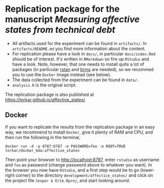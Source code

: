 # Replication package for the manuscript *Measuring affective states from technical debt*

* All artifacts used for the experiment can be found in `artifacts/`. In `artifacts/README.md` you find more information about the content.
* For replication please have a look in `docs/`, in particular `docs/index.Rmd` should be of interest. It's written in `RMarkdown` so fire up `RStudio` and have a look. Note, however, that one needs to install quite a lot of packages (in particular [rstan](https://mc-stan.org/users/interfaces/rstan) and [brms](https://github.com/paul-buerkner/brms) are needed), so we recommed you to use the `Docker` image instead (see below).
* The data collected from the experiment can be found in `data/`.
* `analysis.R` is the original script.

The replication package is also published at <https://torkar.github.io/affective_states/>.

## Docker
If you want to replicate the results from the replication package in an easy way, we recommend to install `Docker`, give it plenty of RAM and CPU, and then run the following in the terminal,

```{bash}
docker run -d -p 8787:8787 -e PASSWORD=foo -e ROOT=TRUE torkar/docker_bda:affective_states
```

Then point your browser to <http://localhost:8787>, enter `rstudio` as username and `foo` as password (change password above to whatever you want). In the browser you now have `RStudio`, and a first step would be to go (lower-right corner) to the directory `development/affectice_states/` and click on the project file `Jesper & Erik.Rproj`, and start looking around. 
